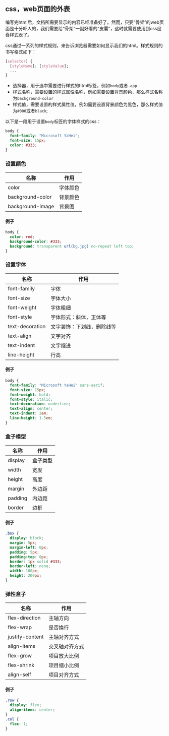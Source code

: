 ## css，web页面的外表
编写完html后，文档所需要显示的内容已经准备好了。然而，只要“骨架”的web页面是十分吓人的，我们需要给“骨架”一副好看的“皮囊”，这时就需要使用到css层叠样式表了。

css通过一系列的样式规则，来告诉浏览器需要如何显示我们的html。样式规则的书写格式如下：

```css
[selector] {
  [styleName]: [styleValue];
  ...
}
```

* 选择器，用于选中需要进行样式的html标签，例如`body`或者`.app`
* 样式名称，需要设置的样式属性名称，例如需要设置背景颜色，那么样式名称为`background-color`
* 样式值，需要设置的样式属性值，例如需要设置背景颜色为黑色，那么样式值为`#000`或者`black`;

以下是一段用于设置`body`标签的字体样式的css：

```css
body {
  font-family: "Microsoft YaHei";
  font-size: 15px;
  color: #333;
}
```

### 设置颜色

|名称|作用|
|-|-|
|color|字体颜色|
|background-color|背景颜色|
|background-image|背景图|

#### 例子

```css
body {
  color: red;
  background-color: #333;
  background: transparent url(bg.jpg) no-repeat left top;
}
```

### 设置字体

|名称|作用|
|-|-|
|font-family|字体|
|font-size|字体大小|
|font-weight|字体粗细|
|font-style|字体形式：斜体，正体等|
|text-decoration|文字装饰：下划线，删除线等|
|text-align|文字对齐|
|text-indent|文字缩进|
|line-height|行高|

#### 例子

```css
body {
  font-family: "Microsoft YaHei" sans-serif;
  font-size: 15px;
  font-weight: bold;
  font-style: italic;
  text-decoration: underline;
  text-align: center;
  text-indent: 2em;
  line-height: 1.5em;
}
```

### 盒子模型

|名称|作用|
|-|-|
|display|盒子类型|
|width|宽度|
|height|高度|
|margin|外边距|
|padding|内边距|
|border|边框|

#### 例子

```css
.box {
  display: block;
  margin: 5px;
  margin-left: 0px;
  padding: 5px;
  padding-top: 0px;
  border: 1px solid #333;
  border-left: none;
  width: 100px;
  height: 200px;
}
```

### 弹性盒子

|名称|作用|
|-|-|
|flex-direction|主轴方向|
|flex-wrap|是否换行|
|justify-content|主轴对齐方式|
|align-items|交叉轴对齐方式|
|flex-grow|项目放大比例|
|flex-shrink|项目缩小比例|
|align-self|项目对齐方式|

#### 例子

```css
.row {
  display: flex;
  align-items: center;
}
.col {
  flex: 1;
}
```
